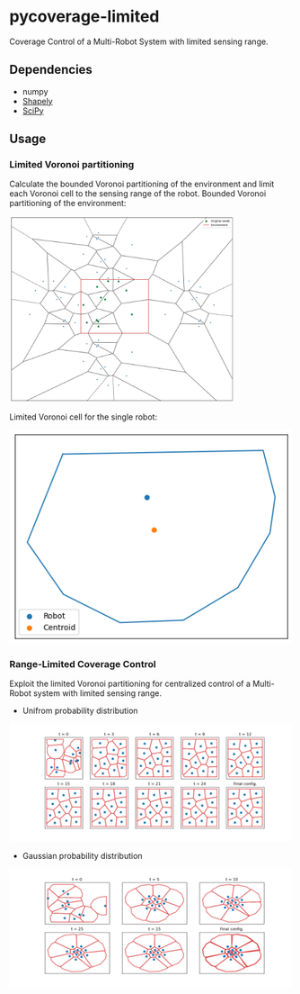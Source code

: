 
# pycoverage-limited

Coverage Control of a Multi-Robot System with limited sensing range.

## Dependencies
- numpy
- [Shapely](https://shapely.readthedocs.io/en/stable/manual.html)
- [SciPy](https://scipy.org/)

## Usage
### Limited Voronoi partitioning
Calculate the bounded Voronoi partitioning of the environment and limit each Voronoi cell to the sensing range of the robot.
Bounded Voronoi partitioning of the environment:

<img src="./pics/voronoi_lim.png" alt="Voroni Limited partitioning"
    width="400"
    height="auto" />

Limited Voronoi cell for the single robot:

<img src="./pics/voronoi3.png" alt="Range-Limited Voronoi cell">

### Range-Limited Coverage Control
Exploit the limited Voronoi partitioning for centralized control of a Multi-Robot system with limited sensing range.

- Unifrom probability distribution
<img src="./pics/coverage_img2.png" alt="Coverage Control">

- Gaussian probability distribution
<img src="./pics/coverage_img4.png" alt="Coverage Control">
